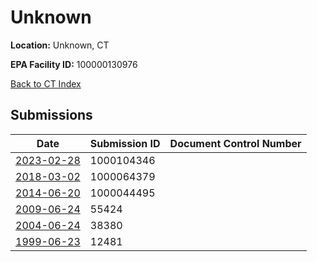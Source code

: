 # Unknown

**Location:** Unknown, CT

**EPA Facility ID:** 100000130976

[Back to CT Index](../../index.md)

## Submissions

| Date | Submission ID | Document Control Number |
|------|--------------|-------------------------|
| [2023-02-28](submissions/1000104346.md) | 1000104346 |  |
| [2018-03-02](submissions/1000064379.md) | 1000064379 |  |
| [2014-06-20](submissions/1000044495.md) | 1000044495 |  |
| [2009-06-24](submissions/55424.md) | 55424 |  |
| [2004-06-24](submissions/38380.md) | 38380 |  |
| [1999-06-23](submissions/12481.md) | 12481 |  |
